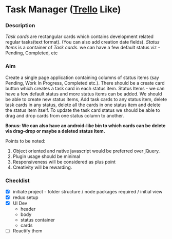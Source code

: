 # Task Manager ([Trello](https://trello.com) Like)

### Description
_Task cards_ are rectangular cards which contains development related regular tasks(text format). (You can also add creation date fields).
_Status Items_ is a container of _Task cards_. we can have a few default status viz - Pending, Completed, etc

### Aim
Create a single page application containing columns of status items (say Pending, Work In Progress, Completed etc.). There should be a create card button which creates a task card in each status item.
Status Items - we can have a few default status and more status items can be added.
We should be able to create new status items, Add task cards to any status item, delete task cards in any status, delete all the cards in one status item and delete the status item itself.
To update the task card status we should be able to drag and drop cards from one status column to another.

__Bonus: We can also have an android-like bin to which cards can be delete via drag-drop or maybe a deleted status item.__

Points to be noted:
1. Object oriented and native javascript would be preferred over jQuery.
2. Plugin usage should be minimal
3. Responsiveness will be considered as plus point
4. Creativity will be rewarding.


### Checklist
- [x] initiate project - folder structure / node packages required / initial view
- [x] redux setup
- [x] UI Dev
  * header
  * body
  * status container
  * cards
- [ ] Reactify them